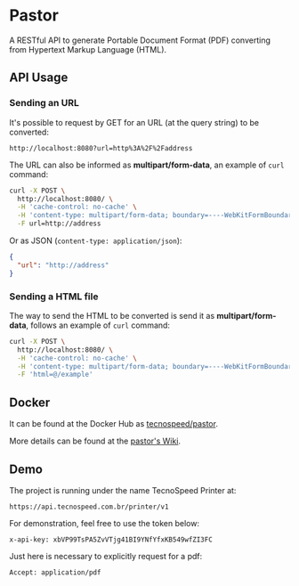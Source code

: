 # Pastor

A RESTful API to generate Portable Document Format (PDF) converting from Hypertext Markup Language (HTML).

## API Usage

### Sending an URL

It's possible to request by GET for an URL (at the query string) to be converted:
```
http://localhost:8080?url=http%3A%2F%2Faddress
```
The URL can also be informed as **multipart/form-data**, an example of `curl` command:
```bash
curl -X POST \
  http://localhost:8080/ \
  -H 'cache-control: no-cache' \
  -H 'content-type: multipart/form-data; boundary=----WebKitFormBoundary7MA4YWxkTrZu0gW' \
  -F url=http://address
```
Or as JSON (`content-type: application/json`):
```json
{
  "url": "http://address"
}
```

### Sending a HTML file

The way to send the HTML to be converted is send it as **multipart/form-data**, follows an example of `curl` command:
```bash
curl -X POST \
  http://localhost:8080/ \
  -H 'cache-control: no-cache' \
  -H 'content-type: multipart/form-data; boundary=----WebKitFormBoundary7MA4YWxkTrZu0gW' \
  -F 'html=@/example'
```

## Docker

It can be found at the Docker Hub as [tecnospeed/pastor](https://hub.docker.com/r/tecnospeed/pastor/).

More details can be found at the [pastor's Wiki](https://github.com/tecnospeed/pastor/wiki/Docker).

## Demo
The project is running under the name TecnoSpeed Printer at:
```
https://api.tecnospeed.com.br/printer/v1
```
For demonstration, feel free to use the token below:
```
x-api-key: xbVP99TsPA5ZvVTjg41BI9YNfYfxKB549wfZI3FC
```
Just here is necessary to explicitly request for a pdf:
```
Accept: application/pdf
```
